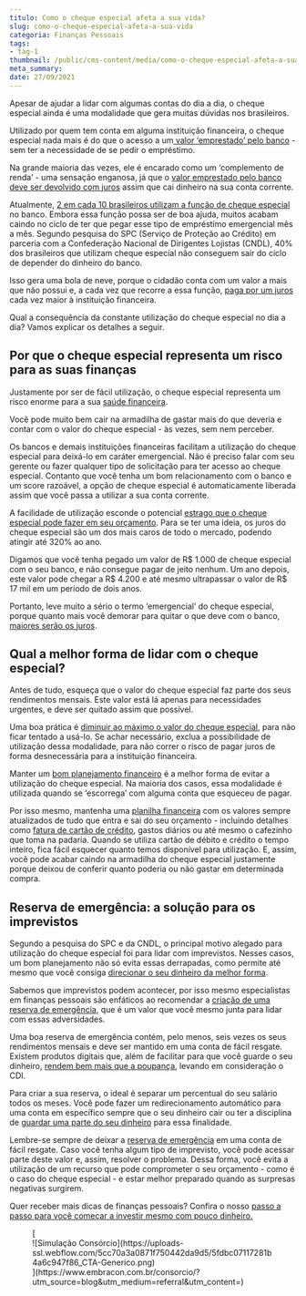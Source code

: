 ```yaml
---
titulo: Como o cheque especial afeta a sua vida?
slug: como-o-cheque-especial-afeta-a-sua-vida
categoria: Finanças Pessoais
tags:
- tag-1
thumbnail: /public/cms-content/media/como-o-cheque-especial-afeta-a-sua-vida.jpg
meta_summary: 
date: 27/09/2021
---
```

Apesar de ajudar a lidar com algumas contas do dia a dia, o cheque especial ainda é uma modalidade que gera muitas dúvidas nos brasileiros.

Utilizado por quem tem conta em alguma instituição financeira, o cheque especial nada mais é do que o acesso a um[ valor ‘emprestado’ pelo banco](https://www.embracon.com.br/blog/financiamento-emprestimo-ou-consorcio-conheca-todas-as-opcoes) - sem ter a necessidade de se pedir o empréstimo.

Na grande maioria das vezes, ele é encarado como um ‘complemento de renda’ - uma sensação enganosa, já que o [valor emprestado pelo banco deve ser devolvido com juros](https://www.embracon.com.br/blog/como-os-juros-afetam-a-sua-vida) assim que cai dinheiro na sua conta corrente.

Atualmente, [2 em cada 10 brasileiros utilizam a função de cheque especial](https://6minutos.uol.com.br/minhas-financas/2-em-cada-10-brasileiros-usam-o-cheque-especial-40-fica-pendurado-todo-mes/) no banco. Embora essa função possa ser de boa ajuda, muitos acabam caindo no ciclo de ter que pegar esse tipo de empréstimo emergencial mês a mês. Segundo pesquisa do SPC (Serviço de Proteção ao Crédito) em parceria com a Confederação Nacional de Dirigentes Lojistas (CNDL), 40% dos brasileiros que utilizam cheque especial não conseguem sair do ciclo de depender do dinheiro do banco.

Isso gera uma bola de neve, porque o cidadão conta com um valor a mais que não possui e, a cada vez que recorre a essa função, [paga por um juros](https://www.embracon.com.br/blog/consorcio-nao-tem-juros-entenda) cada vez maior à instituição financeira.

Qual a consequência da constante utilização do cheque especial no dia a dia? Vamos explicar os detalhes a seguir.

Por que o cheque especial representa um risco para as suas finanças 
--------------------------------------------------------------------

Justamente por ser de fácil utilização, o cheque especial representa um risco enorme para a sua [saúde financeira](https://www.embracon.com.br/blog/5-dicas-para-conquistar-a-saude-financeira).

Você pode muito bem cair na armadilha de gastar mais do que deveria e contar com o valor do cheque especial - às vezes, sem nem perceber.

Os bancos e demais instituições financeiras facilitam a utilização do cheque especial para deixá-lo em caráter emergencial. Não é preciso falar com seu gerente ou fazer qualquer tipo de solicitação para ter acesso ao cheque especial. Contanto que você tenha um bom relacionamento com o banco e um score razoável, a opção de cheque especial é automaticamente liberada assim que você passa a utilizar a sua conta corrente.

A facilidade de utilização esconde o potencial [estrago que o cheque especial pode fazer em seu orçamento](https://www.embracon.com.br/blog/as-dicas-mais-valiosas-para-sair-do-vermelho). Para se ter uma ideia, os juros do cheque especial são um dos mais caros de todo o mercado, podendo atingir até 320% ao ano.

Digamos que você tenha pegado um valor de R$ 1.000 de cheque especial com o seu banco, e não consegue pagar de jeito nenhum. Um ano depois, este valor pode chegar a R$ 4.200 e até mesmo ultrapassar o valor de R$ 17 mil em um período de dois anos.

Portanto, leve muito a sério o termo ‘emergencial’ do cheque especial, porque quanto mais você demorar para quitar o que deve com o banco, [maiores serão os juros](https://www.embracon.com.br/blog/entenda-quais-sao-as-6-maiores-desvantagens-do-financiamento).

Qual a melhor forma de lidar com o cheque especial? 
----------------------------------------------------

Antes de tudo, esqueça que o valor do cheque especial faz parte dos seus rendimentos mensais. Este valor está lá apenas para necessidades urgentes, e deve ser quitado assim que possível.

Uma boa prática é [diminuir ao máximo o valor do cheque especial](https://www.embracon.com.br/blog/entenda-a-importancia-da-educacao-financeira-na-sua-vida), para não ficar tentado a usá-lo. Se achar necessário, exclua a possibilidade de utilização dessa modalidade, para não correr o risco de pagar juros de forma desnecessária para a instituição financeira.

Manter um [bom planejamento financeiro](https://www.embracon.com.br/blog/planejamento-financeiro-um-guia-para-as-financas-nao-sairem-de-controle) é a melhor forma de evitar a utilização do cheque especial. Na maioria dos casos, essa modalidade é utilizada quando se ‘escorrega’ com alguma conta que esqueceu de pagar.

Por isso mesmo, mantenha uma [planilha financeira](https://www.embracon.com.br/blog/como-criar-uma-planilha-de-planejamento-financeiro) com os valores sempre atualizados de tudo que entra e sai do seu orçamento - incluindo detalhes como [fatura de cartão de crédito](https://www.embracon.com.br/blog/divida-de-cartao-de-credito-como-sair-dela-e-nao-entrar-mais), gastos diários ou até mesmo o cafezinho que toma na padaria. Quando se utiliza cartão de débito e crédito o tempo inteiro, fica fácil esquecer quanto temos disponível para utilização. E, assim, você pode acabar caindo na armadilha do cheque especial justamente porque deixou de conferir quanto poderia ou não gastar em determinada compra.

Reserva de emergência: a solução para os imprevistos 
-----------------------------------------------------

Segundo a pesquisa do SPC e da CNDL, o principal motivo alegado para utilização do cheque especial foi para lidar com imprevistos. Nesses casos, um bom planejamento não só evita essas derrapadas, como permite até mesmo que você consiga [direcionar o seu dinheiro da melhor forma](https://www.embracon.com.br/blog/conheca-4-opcoes-para-quem-quer-comecar-a-investir).

Sabemos que imprevistos podem acontecer, por isso mesmo especialistas em finanças pessoais são enfáticos ao recomendar a [criação de uma reserva de emergência](https://www.embracon.com.br/blog/reserva-financeira-como-preparar-a-sua), que é um valor que você mesmo junta para lidar com essas adversidades.

Uma boa reserva de emergência contém, pelo menos, seis vezes os seus rendimentos mensais e deve ser mantido em uma conta de fácil resgate. Existem produtos digitais que, além de facilitar para que você guarde o seu dinheiro, [rendem bem mais que a poupança](https://www.embracon.com.br/blog/vale-a-pena-guardar-dinheiro-na-poupanca), levando em consideração o CDI.

Para criar a sua reserva, o ideal é separar um percentual do seu salário todos os meses. Você pode fazer um redirecionamento automático para uma conta em específico sempre que o seu dinheiro cair ou ter a disciplina de [guardar uma parte do seu dinheiro](https://www.embracon.com.br/blog/guardar-poupar-ou-investir-qual-a-diferenca-entre-os-termos) para essa finalidade.

Lembre-se sempre de deixar a [reserva de emergência](https://www.embracon.com.br/blog/por-que-e-importante-ter-uma-reserva-de-emergencia) em uma conta de fácil resgate. Caso você tenha algum tipo de imprevisto, você pode acessar parte deste valor e, assim, resolver o problema. Dessa forma, você evita a utilização de um recurso que pode comprometer o seu orçamento - como é o caso do cheque especial - e estar melhor preparado quando as surpresas negativas surgirem.

Quer receber mais dicas de finanças pessoais? Confira o nosso [passo a passo para você começar a investir mesmo com pouco dinheiro.](https://www.embracon.com.br/blog/qual-o-melhor-investimento-para-r-50-r-500-ou-r-5000)

<figure class="w-richtext-figure-type-image w-richtext-align-center">[<div>![Simulação Consórcio](https://uploads-ssl.webflow.com/5cc70a3a0871f750442da9d5/5fdbc07117281b4a6c947f86_CTA-Generico.png)</div>](https://www.embracon.com.br/consorcio/?utm_source=blog&utm_medium=referral&utm_content=)</figure>
